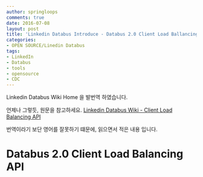 ```yaml
---
author: springloops
comments: true
date: 2016-07-08
layout: post
title: 'Linkedin Databus Introduce - Databus 2.0 Client Load Ballancing API'
categories:
- OPEN SOURCE/Linedin Databus
tags:
- LinkedIn
- Databus
- tools
- opensource
- CDC
---
```


Linkedin Databus Wiki Home 을 발번역 하였습니다.

언제나 그렇듯, 원문을 참고하세요. [Linkedin Databus Wiki - Client Load Balancing API](https://github.com/linkedin/databus/wiki/Databus-2.0-Client-Load-Balancing-API)

번역이라기 보단 영어를 잘못하기 떄문에, 읽으면서 적은 내용 입니다.

# Databus 2.0 Client Load Balancing API

